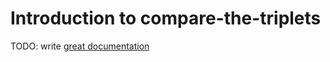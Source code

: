# Introduction to compare-the-triplets

TODO: write [great documentation](http://jacobian.org/writing/what-to-write/)
